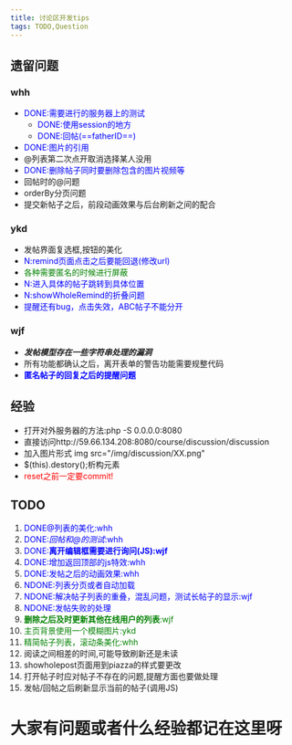 ```yaml
---
title: 讨论区开发tips
tags: TODO,Question
---
```

## 遗留问题
### whh
* <font color=blue>DONE:需要进行的服务器上的测试</font>
    * <font color=blue>DONE:使用session的地方</font>
    * <font color=blue>DONE:回帖(==fatherID==)</font>
* <font color=blue>DONE:图片的引用</font>
* @列表第二次点开取消选择某人没用
* <font color=blue>DONE:删除帖子同时要删除包含的图片视频等</font>
* 回帖时的@问题
* orderBy分页问题
* 提交新帖子之后，前段动画效果与后台刷新之间的配合

### ykd
* 发帖界面复选框,按钮的美化
* <font color=blue>N:remind页面点击之后要能回退(修改url)</font>
* <font color=green>各种需要匿名的时候进行屏蔽</font>
* <font color=blue>N:进入具体的帖子跳转到具体位置</font>
* <font color=blue>N:showWholeRemind的折叠问题</font>
* <font color=blue>提醒还有bug，点击失效，ABC帖子不能分开</font>

### wjf
* ***发帖模型存在一些字符串处理的漏洞***
* 所有功能都确认之后，离开表单的警告功能需要规整代码
* <font color=blue>**匿名帖子的回复之后的提醒问题**</font>

## 经验
* 打开对外服务器的方法:php -S 0.0.0.0:8080
* 直接访问http://59.66.134.208:8080/course/discussion/discussion
* 加入图片形式 img src="/img/discussion/XX.png"
* $(this).destory();析构元素
* <font color=red>reset之前一定要commit!</font>

## TODO
1. <font color=blue>DONE@列表的美化:whh</font>
2. <font color=blue>DONE:*回帖和@的测试*:whh</font>
5. <font color=blue>DONE:**离开编辑框需要进行询问(JS):wjf**</font>
6. <font color=blue>DONE:增加返回顶部的js特效:whh</font>
7. <font color=blue>DONE:发帖之后的动画效果:whh</font>
9. <font color=blue>NDONE:列表分页或者自动加载</font>
1. <font color=blue>NDONE:解决帖子列表的重叠，混乱问题，测试长帖子的显示:wjf</font>
1. <font color=blue>NDONE:发帖失败的处理</font>
3. <font color=green>**删除之后及时更新其他在线用户的列表**:wjf</font>
4. <font color=green>主页背景使用一个模糊图片:ykd</font>
8. <font color=green>精简帖子列表，滚动条美化:whh</font>
1. 阅读之间相差的时间,可能导致刷新还是未读
1. showholepost页面用到piazza的样式要更改
1. 打开帖子时应对帖子不存在的问题,提醒方面也要做处理
1. 发帖/回帖之后刷新显示当前的帖子(调用JS)
# **大家有问题或者什么经验都记在这里呀**